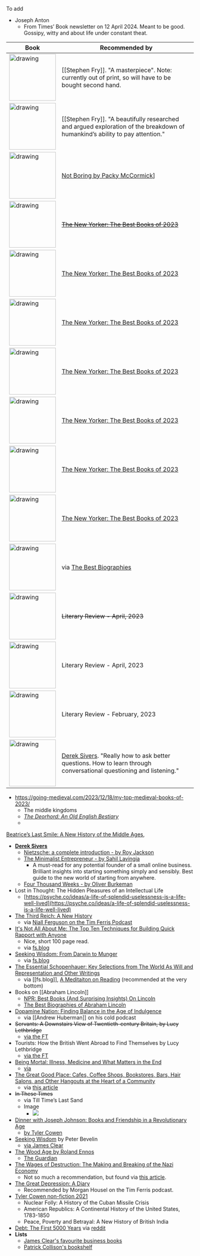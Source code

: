 To add
- Joseph Anton
	- From Times’ Book newsletter on 12 April 2024. Meant to be good. Gossipy, witty and about life under constant theat.

Book | Recommended by
-- | --
<a href="https://www.amazon.co.uk/dp/0374525706?tag=mostrecomme0e-21&geniuslink=true"><img src="https://m.media-amazon.com/images/M/MV5BZjVhZDkxMTgtMjBjZC00N2ZiLTgxNTItNGViYzY3ZjMxYzM4XkEyXkFqcGdeQXVyODAyNDE3Mw@@._V1_.jpg" alt="drawing" width="125"/></a> | [[Stephen Fry]]. "A masterpiece". Note: currently out of print, so will have to be bought second hand.
<a href="https://www.amazon.co.uk/Stolen-Focus-Surprising-Reason-Attention/dp/1526620219/ref=sr_1_1?crid=2D3FR85NU3ECL&keywords=stolen+focus+johann+hari+paperback&qid=1703577261&sprefix=stolen+focus%2Caps%2C78&sr=8-1"><img src="https://m.media-amazon.com/images/I/71UMZ6-gRqL._SL1500_.jpg" alt="drawing" width="125"/></a> | [[Stephen Fry]]. "A beautifully researched and argued exploration of the breakdown of humankind’s ability to pay attention."
<a href="https://www.amazon.co.uk/Grand-Strategy-John-Lewis-Gaddis/dp/0141987227/ref=sr_1_1?crid=284YU82KPBTSG&keywords=On+Grand+Strategy&qid=1703006305&sprefix=on+grand+strategy%2Caps%2C81&sr=8-1"><img src="https://m.media-amazon.com/images/I/71j-5KUND0L._SL1500_.jpg" alt="drawing" width="125"/></a> | [Not Boring by Packy McCormick](https://www.notboring.co/p/openai-and-grand-strategy)]
<a href="https://www.amazon.co.uk/dp/0691135193?ascsubtag=&linkCode=gs2&tag=tnyuk-21"><img src="https://m.media-amazon.com/images/I/419paLTnFjL._SY445_SX342_.jpg" alt="drawing" width="125"/></a> | ~~[The New Yorker: The Best Books of 2023](https://www.newyorker.com/best-books-2023?curator=MediaREDEF)~~
<a href="https://www.amazon.co.uk/dp/1643751549?ascsubtag=&linkCode=gs2&tag=tnyuk-21"><img src="https://m.media-amazon.com/images/I/51-7scjDvlL._SY445_SX342_.jpg" alt="drawing" width="125"/></a> | [The New Yorker: The Best Books of 2023](https://www.newyorker.com/best-books-2023?curator=MediaREDEF)
<a href="https://www.amazon.co.uk/dp/022675720X?ascsubtag=&linkCode=gs2&tag=tnyuk-21"><img src="https://m.media-amazon.com/images/I/71swt7Fj0cL._SL1500_.jpg" alt="drawing" width="125"/></a> | [The New Yorker: The Best Books of 2023](https://www.newyorker.com/best-books-2023?curator=MediaREDEF)
<a href="https://www.amazon.co.uk/Posthumous-Papers-Manuscripts-Club/dp/0241304377/ref=tmm_hrd_swatch_0?_encoding=UTF8&qid=&sr="><img src="https://m.media-amazon.com/images/I/916XiB4Ws7L._SL1500_.jpg" alt="drawing" width="125"/></a> | [The New Yorker: The Best Books of 2023](https://www.newyorker.com/best-books-2023?curator=MediaREDEF)
<a href="https://www.amazon.co.uk/Ultra-Processed-People-Stuff-That-Isnt/dp/1529900050/ref=sr_1_1?keywords=Ultra-Processed+People%3A+The+Science+Behind+Food+That+Isn%27t+Food&linkCode=gs3&qid=1702914431&sr=8-1"><img src="https://m.media-amazon.com/images/I/816N1Kv6gfL._SL1500_.jpg" alt="drawing" width="125"/></a> | [The New Yorker: The Best Books of 2023](https://www.newyorker.com/best-books-2023?curator=MediaREDEF)
<a href="https://www.amazon.co.uk/dp/1526622564?ascsubtag=&linkCode=gs4&tag=tnyuk-21"><img src="https://m.media-amazon.com/images/I/915wX6lVFHL._SL1500_.jpg" alt="drawing" width="125"/></a> | [The New Yorker: The Best Books of 2023](https://www.newyorker.com/best-books-2023?curator=MediaREDEF)
<a href="https://www.amazon.co.uk/Guns-August-Barbara-Tuchman/dp/0241968216/ref=sr_1_1?crid=3SGI7V13Z8LF9&keywords=The+Guns+of+August&qid=1702922737&sprefix=the+guns+of+august%2Caps%2C249&sr=8-1"><img src="https://m.media-amazon.com/images/I/91QS0lmbnvL._SL1500_.jpg" alt="drawing" width="125"/></a> | [The New Yorker: The Best Books of 2023](https://www.newyorker.com/best-books-2023?curator=MediaREDEF)
<a href="https://www.amazon.co.uk/dp/0345298063/ref=as_li_ss_tl?ie=UTF8&linkCode=gs2&linkId=9c101540266408c9dd7d88028d1db142&tag=bpbuk01-21"><img src="https://m.media-amazon.com/images/I/61qW1MJdy6L._SL1200_.jpg" alt="drawing" width="125"/></a> | via [The Best Biographies](https://thebestbiographies.com/2023/06/10/review-of-peter-the-great-his-life-and-world-by-robert-massie/)
<a href="https://www.amazon.co.uk/Living-Pleasure-Epicurean-Guide-Guides/dp/0197558321/ref=sr_1_1?crid=EC7S85OLO4YC&keywords=Living+for+Pleasure%3A+An+Epicurean+Guide+to+Life&qid=1702922866&sprefix=living+for+pleasure+an+epicurean+guide+to+life%2Caps%2C197&sr=8-1"><img src="https://m.media-amazon.com/images/I/31yPC2go1gL.jpg" alt="drawing" width="125"/></a> | ~~Literary Review - April, 2023~~
<a href="https://www.amazon.co.uk/Long-View-Need-Transform-World/dp/1472285212/ref=sr_1_1?keywords=the+long+view+by+Richard+fisher&qid=1702922936&sr=8-1"><img src="https://m.media-amazon.com/images/I/81EVKs4s-YL._SL1500_.jpg" alt="drawing" width="125"/></a> | Literary Review - April, 2023
<a href="https://www.amazon.co.uk/Conquer-We-Must-Military-1914-1945/dp/030023340X/ref=sr_1_1?crid=1HFID4GDCIGLC&keywords=Conquer+We+Must%3A+Military+History+of+Britain+1914-1945+by+Robin+Prior&qid=1702923058&sprefix=conquer+we+must+military+history+of+britain+1914-1945+by+robin+prior%2Caps%2C74&sr=8-1"><img src="https://m.media-amazon.com/images/I/61ztZufzK1L._SL1000_.jpg" alt="drawing" width="125"/></a> | Literary Review - February, 2023
<a href="https://www.amazon.co.uk/How-Know-Everything-questions-answers/dp/1787467686/ref=sr_1_1?crid=XJ2HPE1FJ9AN&keywords=How+to+Know+Everything+-+by+Elke+Wiss&qid=1702923189&sprefix=how+to+know+everything+-+by+elke+wiss%2Caps%2C126&sr=8-1"><img src="https://m.media-amazon.com/images/I/81J4TIB11QS._SL1500_.jpg" alt="drawing" width="125"/></a> | [Derek Sivers](https://sive.rs/book/KnowEverything). "Really how to ask better questions. How to learn through conversational questioning and listening."


- https://going-medieval.com/2023/12/18/my-top-medieval-books-of-2023/
	- The middle kingdoms
	- _[The Deorhord: An Old English Bestiary](https://press.princeton.edu/books/hardcover/9780691260006/the-deorhord)_
	- 
[Beatrice’s Last Smile: A New History of the Middle Ages](https://www.abebooks.com/servlet/BookDetailsPL?bi=31538007210&ref_=ps_ggl_11147913055&cm_mmc=ggl-_-US_Shopp_Textbook-_-product_id=COM9780199766482USED-_-keyword=&gclid=CjwKCAiA-P-rBhBEEiwAQEXhHwgodUmiUeRiYiRtfD8Jk1V2K13CFJ2m1tbH9BAEw1iSG_4JluOSIBoCqr4QAvD_BwE),
- **[Derek Sivers](https://sive.rs/book)**
	- [Nietzsche: a complete introduction - by Roy Jackson](https://sive.rs/book/NietzscheCI)
	- [The Minimalist Entrepreneur - by Sahil Lavingia](https://sive.rs/book/MinimalistEntrepreneur)
		- A must-read for any potential founder of a small online business. Brilliant insights into starting something simply and sensibly. Best guide to the new world of starting from anywhere.
	- [Four Thousand Weeks - by Oliver Burkeman](https://sive.rs/book/4000Weeks)
- Lost in Thought: The Hidden Pleasures of an Intellectual Life
	- [https://psyche.co/ideas/a-life-of-splendid-uselessness-is-a-life-well-lived](https://psyche.co/ideas/a-life-of-splendid-uselessness-is-a-life-well-lived)
- [The Third Reich: A New History](https://www.amazon.co.uk/Third-Reich-New-History/dp/0330487574/ref=sr_1_1?keywords=New+history+of+the+Third+Reich&qid=1672128309&sr=8-1)
	- via [Niall Ferguson on the Tim Ferris Podcast](https://tim.blog/2022/11/15/niall-ferguson/)
- [It's Not All About Me: The Top Ten Techniques for Building Quick Rapport with Anyone](https://www.amazon.co.uk/dp/057809665X/ref=as_li_qf_sp_asin_il_tl?ie=UTF8&linkCode=gs2&linkId=YWNZ557LETUQER3E&creativeASIN=057809665X&tag=farstrblo-21&creative=9325&camp=1789)
	- Nice, short 100 page read.
	- via [fs.blog](https://fs.blog/books-2014-reader-favorites/)
- [Seeking Wisdom: From Darwin to Munger](https://www.amazon.co.uk/dp/1578644283/ref=as_li_qf_asin_il_tl?ie=UTF8&linkCode=gs2&linkId=cb5e39c77fc0643af26115f77d2a10d8&creativeASIN=1578644283&tag=farstrblo-21&creative=9325)
	- via [fs.blog](https://fs.blog/thinking-about-thinking/)
- [The Essential Schopenhauer: Key Selections from The World As Will and Representation and Other Writings](https://www.amazon.co.uk/dp/0061768243?crid=1ZQWBZHBY26J1&keywords=0061768243&qu=eyJxc2MiOiItMC4wMSIsInFzYSI6IjAuMDAiLCJxc3AiOiIwLjAwIn0&sprefix=0061768243,aps,66&ref_=as_li_ss_tl&language=en_US&sr=8-1&linkCode=gs2&linkId=d302b11237a38b5e3e7cb9802f44e076&tag=farstrblo-21)
	- via [[fs.blog]], [A Meditaiton on Reading](https://fs.blog/meditaiton-on-reading/) (recommended at the very bottom)
- Books on [[Abraham Lincoln]]
	- [NPR: Best Books (And Surprising Insights) On Lincoln](https://www.npr.org/2012/04/10/149871122/best-books-and-surprising-insights-on-lincoln?t=1661669557531)
	- [The Best Biographies of Abraham Lincoln](https://bestpresidentialbios.com/2014/06/28/the-best-biographies-of-abraham-lincoln/)
- [Dopamine Nation: Finding Balance in the Age of Indulgence](https://www.amazon.co.uk/Dopamine-Nation-Finding-Balance-Indulgence/dp/1472294157/ref=tmm_pap_swatch_0?_encoding=UTF8&qid=1661592021&sr=8-1)
	- via [[Andrew Huberman]] on his cold podcast
- ~~Servants: A Downstairs View of Twentieth-century Britain, by Lucy Lethbridge~~
	- [via the FT](https://www.ft.com/content/12274b12-8a73-11e2-9da4-00144feabdc0)
- Tourists: How the British Went Abroad to Find Themselves by Lucy Lethbridge
	- [via the FT](https://www.ft.com/content/dc2c375c-9815-450c-b379-af30390450a3)
- [Being Mortal: Illness, Medicine and What Matters in the End](https://www.amazon.co.uk/Being-Mortal-Medicine-Wellcome-Collection/dp/1846685826/ref=sr_1_1?crid=1GW1VNHDQMC2N&keywords=Being+Mortal%3A+Medicine+and+What+Matters+in+the+End&qid=1658751090&sprefix=being+mortal+medicine+and+what+matters+in+the+end%2Caps%2C133&sr=8-1)
	- [via](https://whyisthisinteresting.substack.com/p/the-monday-media-diet-with-christine?utm_source=email)
- [The Great Good Place: Cafes, Coffee Shops, Bookstores, Bars, Hair Salons, and Other Hangouts at the Heart of a Community](https://www.amazon.co.uk/Great-Good-Place-Bookstores-Community/dp/1569246815/ref=sr_1_1?crid=3DQ2RYPCJ4GYD&keywords=the+great+good+place+ray+oldenburg&qid=1658342512&sprefix=The+Great+Good+Place+ray%2Caps%2C2436&sr=8-1)
	- via [this article](https://www.newstatesman.com/culture/2022/07/why-libraries-matter-for-britain)
- ~~In These Times~~
	- via Till Time’s Last Sand
	- Image
		- ![](http://elliotclowes.com/cold/CtPU77wrPx.png)
- [Dinner with Joseph Johnson: Books and Friendship in a Revolutionary Age](https://www.amazon.co.uk/Dinner-Joseph-Johnson-Friendship-Revolutionary/dp/1784740187/ref=sr_1_1?crid=2R713TRLWSJRH&keywords=Dinner+with+Joseph+Johnson%3A&qid=1654165552&sprefix=dinner+with+joseph+johnson+%2Caps%2C100&sr=8-1)
	- [by Tyler Cowen](https://marginalrevolution.com/marginalrevolution/2022/05/what-ive-been-reading-220.html?utm_source=rss&utm_medium=rss&utm_campaign=what-ive-been-reading-220)
- [Seeking Wisdom](https://jamesclear.com/book/seeking-wisdom) by Peter Bevelin
	- [via James Clear](https://jamesclear.com/decision-making)
- [The Wood Age by Roland Ennos](https://www.amazon.co.uk/Wood-Age-material-shaped-history/dp/0008318875/ref=sr_1_1?crid=RRJIDBYMVFS&keywords=The+Wood+Age+Roland+Ennos&qid=1647385106&sprefix=the+wood+age+roland+ennos%2Caps%2C106&sr=8-1)
	- [The Guardian](https://www.theguardian.com/books/ng-interactive/2022/feb/18/the-months-best-paperbacks-david-baddiel-francis-spufford-and-more#the-wood-age)
- [The Wages of Destruction: The Making and Breaking of the Nazi Economy](https://www.amazon.co.uk/Wages-Destruction-Making-Breaking-Economy/dp/0141003480/ref=sr_1_1?crid=FZYEXEIZWC4I&keywords=The+Wages+of+Destruction%3A+The+Making+and+Breaking+of+the+Nazi+Economy&qid=1646828676&sprefix=the+wages+of+destruction+the+making+and+breaking+of+the+nazi+economy%2Caps%2C106&sr=8-1)
	- Not so much a recommendation, but found via [this article](https://noahpinion.substack.com/p/how-are-the-big-sanctions-hurting?s=r).
- [The Great Depression: A Diary](https://www.amazon.co.uk/Great-Depression-Diary-Benjamin-Roth-ebook/dp/B06XC7F747/ref=sr_1_1?crid=W2VLA1F16Z2B&keywords=benjamin+roth+diary&qid=1646258903&sprefix=benjamin+roth+diary%2Caps%2C137&sr=8-1)
	- Recommended by Morgan Housel on the Tim Ferris podcast.
- [Tyler Cowen non-fiction 2021](https://marginalrevolution.com/marginalrevolution/2021/04/what-ive-been-reading-189.html)
	- Nuclear Folly: A History of the Cuban Missile Crisis
	- American Republics: A Continental History of the United States, 1783-1850
	- Peace, Poverty and Betrayal: A New History of British India
- [Debt: The First 5000 Years](https://www.amazon.co.uk/Debt-First-Years-David-Graeber/dp/1612194192/ref=tmm_pap_swatch_0?_encoding=UTF8&qid=1623921945&sr=8-1) via [reddit](https://www.reddit.com/r/investing/comments/nbqj5j/the_role_of_bonds_in_a_portfolio/gy4z7x3/)
- **Lists**
	- [James Clear's favourite business books](https://jamesclear.com/best-books/business)
	- [Patrick Collison's bookshelf](https://patrickcollison.com/bookshelf)